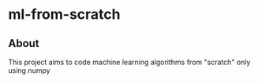 # ml-from-scratch


## About
This project aims to code machine learning algorithms from "scratch" only using numpy
